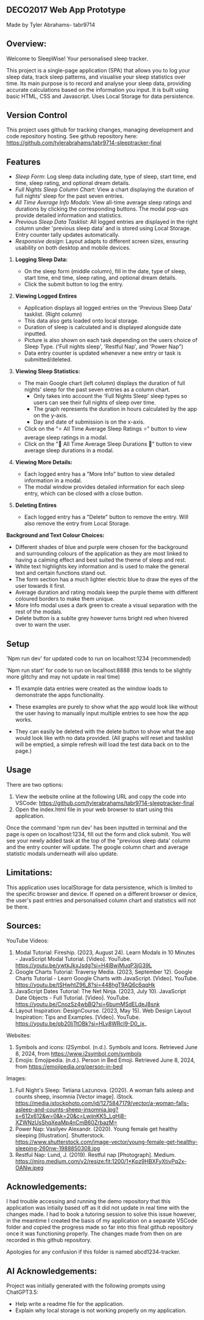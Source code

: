 ## DECO2017 Web App Prototype

Made by Tyler Abrahams- tabr9714


## Overview:
Welcome to SleepWise! Your personalised sleep tracker.

This project is a single-page application (SPA) that allows you to log your sleep data, track sleep patterns, and visualise your sleep statistics over time. Its main purpose is to record and analyse your sleep data, providing accurate calculations based on the information you input.
It is built using basic HTML, CSS and Javascript. Uses Local Storage for data persistence.


## Version Control
This project uses github for tracking changes, managing development and code repository hosting. 
See github repository here: https://github.com/tylerabrahams/tabr9714-sleeptracker-final 


## Features
- *Sleep Form*: Log sleep data including date, type of sleep, start time, end time, sleep rating, and optional dream details.
- *Full Nights Sleep Column Chart*: View a chart displaying the duration of full nights' sleep for the past seven entries.
- *All Time Average Info Modals*: View all-time average sleep ratings and durations by clicking the corresponding buttons. The modal pop-ups provide detailed information and statistics.
- *Previous Sleep Data Tasklist*: All logged entries are displayed in the right column under 'previous sleep data' and is stored using Local Storage. Entry counter tally updates automatically.
- *Responsive design*: Layout adapts to different screen sizes, ensuring usability on both desktop and mobile devices.

1. **Logging Sleep Data:**
    - On the sleep form (middle column), fill in the date, type of sleep, start time, end time, sleep rating, and optional dream details.
    - Click the submit button to log the entry.

2. **Viewing Logged Entires**
    - Application displays all logged entries on the 'Previous Sleep Data' tasklist. (Right column)
    - This data also gets loaded onto local storage. 
    - Duration of sleep is calculated and is displayed alongside date inputted.
    - Picture is also shown on each task depending on the users choice of Sleep Type. ('Full nights sleep', 'Restful Nap', and 'Power Nap")
    - Data entry counter is updated whenever a new entry or task is submitted/deleted.

3. **Viewing Sleep Statistics:**
    - The main Google chart (left column) displays the duration of full nights' sleep for the past seven entries as a column chart.
        - Only takes into account the 'Full Nights Sleep' sleep types so users can see their full nights of sleep over time.
        - The graph represents the duration in hours calculated by the app on the y-axis. 
        - Day and date of submission is on the x-axis.
    - Click on the "⭐ All Time Average Sleep Ratings ⭐" button to view average sleep ratings in a modal.
    - Click on the "🛌 All Time Average Sleep Durations 🛌" button to view average sleep durations in a modal.

4. **Viewing More Details:**
    - Each logged entry has a "More Info" button to view detailed information in a modal.
    - The modal window provides detailed information for each sleep entry, which can be closed with a close button.

5. **Deleting Entires**
    - Each logged entry has a "Delete" button to remove the entry. Will also remove the entry from Local Storage.


**Background and Text Colour Choices:**

- Different shades of blue and purple were chosen for the background and surrounding colours of the application as they are most linked to having a calming effect and best suited the theme of sleep and rest.
- White text highlights key information and is used to make the general text and certain functions stand out. 
- The form section has a much lighter electric blue to draw the eyes of the user towards it first.
- Average duration and rating modals keep the purple theme with different coloured borders to make them unique.
- More Info modal uses a dark green to create a visual separation with the rest of the modals.
- Delete button is a sublte grey however turns bright red when hivered over to warn the user.



## Setup

'Npm run dev' for updated code to run on localhost:1234 (recommended)

'Npm run start' for code to run on localhost:8888 (this tends to be slightly more glitchy and may not update in real time)


- 11 example data entries were created as the window loads to demonstrate the apps functionality. 
- These examples are purely to show what the app would look like without the user having to manually input multiple entries to see how the app works. 

- They can easily be deleted with the delete button to show what the app would look like with no data provided. (All graphs will reset and tasklist will be emptied, a simple refresh will load the test data back on to the page.)


## Usage
There are two options:

1. View the website online at the following URL and copy the code into VSCode: https://github.com/tylerabrahams/tabr9714-sleeptracker-final
2. Open the index.html file in your web browser to start using this application.

Once the command 'npm run dev' has been inputted in terminal and the page is open on localhost:1234, fill out the form and click submit. 
You will see your newly added task at the top of the "previous sleep data' column and the entry counter will update.
The google column chart and average statistic modals underneath will also update.


## Limitations:

This application uses localStorage for data persistence, which is limited to the specific browser and device. If opened on a different browser or device, the user's past entries and personalised column chart and statistics will not be there.


## Sources:

YouTube Videos:
1. Modal Tutorial: Fireship. (2023, August 24). Learn Modals in 10 Minutes - JavaScript Modal Tutorial. [Video]. YouTube. https://youtu.be/ywtkJkxJsdg?si=H4IBwiMuqP3jG39L
2. Google Charts Tutorial: Traversy Media. (2023, September 12). Google Charts Tutorial - Learn Google Charts with JavaScript. [Video]. YouTube. https://youtu.be/tSHwhtZ96_8?si=448hgT9AQ6c6qqHk
3. JavaScript Dates Tutorial: The Net Ninja. (2023, July 10). JavaScript Date Objects - Full Tutorial. [Video]. YouTube. https://youtu.be/CnozSz4wbBQ?si=6bumMSdELdeJ8snk
4. Layout Inspiration: DesignCourse. (2023, May 15). Web Design Layout Inspiration: Tips and Examples. [Video]. YouTube. https://youtu.be/pb20ljTtOBk?si=HLy8WRcl9-D0_jx_

Websites:
1. Symbols and icons: I2Symbol. (n.d.). Symbols and Icons. Retrieved June 8, 2024, from https://www.i2symbol.com/symbols
2. Emojis: Emojipedia. (n.d.). Person in Bed Emoji. Retrieved June 8, 2024, from https://emojipedia.org/person-in-bed

Images:
1. Full Night's Sleep: Tetiana Lazunova. (2020). A woman falls asleep and counts sheep, insomnia [Vector image]. iStock. https://media.istockphoto.com/id/1275847179/vector/a-woman-falls-asleep-and-counts-sheep-insomnia.jpg?s=612x612&w=0&k=20&c=LwijnKK5_LgHj8-XZWNzUsShqXeaMp4nCmB60ZrbazM=
2. Power Nap: Vasilyev Alexandr. (2020). Young female get healthy sleeping [Illustration]. Shutterstock. https://www.shutterstock.com/image-vector/young-female-get-healthy-sleeping-260nw-1988850308.jpg
3. Restful Nap: Lund, J. (2019). Restful nap [Photograph]. Medium. https://miro.medium.com/v2/resize:fit:1200/1*Kpz9HBXFyXtivPq2x-OANw.jpeg


## Acknowledgements:

I had trouble accessing and running the demo repository that this application was intially based off as it did not update in real time with the changes made. I had to book a tutoring session to solve this issue however, in the meantime I created the basis of my application on a separate VSCode folder and copied the progress made so far into this final github repository once it was functioning properly.
The changes made from then on are recorded in this github repository.

Apologies for any confusion if this folder is named abcd1234-tracker.


## AI Acknowledgements:

Project was initially generated with the following prompts using ChatGPT3.5:

- Help write a readme file for the application.
- Explain why local storage is not working properly on my application.